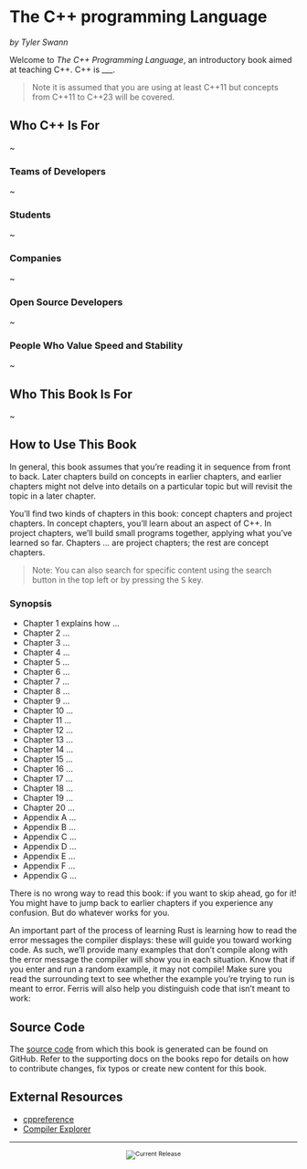 # The C++ programming Language

_by Tyler Swann_

Welcome to _The C++ Programming Language_, an introductory book aimed at teaching C++. C++ is ___.

> Note it is assumed that you are using at least C++11 but concepts from C++11 to C++23 will be covered.

## Who C++ Is For

~

### Teams of Developers

~

### Students

~

### Companies

~

### Open Source Developers

~

### People Who Value Speed and Stability

~

## Who This Book Is For

~

## How to Use This Book

In general, this book assumes that you’re reading it in sequence from front to back. Later chapters build on concepts in earlier chapters, and earlier chapters might not delve into details on a particular topic but will revisit the topic in a later chapter.

You’ll find two kinds of chapters in this book: concept chapters and project chapters. In concept chapters, you’ll learn about an aspect of C++. In project chapters, we’ll build small programs together, applying what you’ve learned so far. Chapters ... are project chapters; the rest are concept chapters.

>Note: You can also search for specific content using the search button in the top left or by pressing the <kbd>S</kbd> key.

### Synopsis

- Chapter 1 explains how ...
- Chapter 2 ...
- Chapter 3 ...
- Chapter 4 ...
- Chapter 5 ...
- Chapter 6 ...
- Chapter 7 ...
- Chapter 8 ...
- Chapter 9 ...
- Chapter 10 ...
- Chapter 11 ...
- Chapter 12 ...
- Chapter 13 ...
- Chapter 14 ...
- Chapter 15 ...
- Chapter 16 ...
- Chapter 17 ...
- Chapter 18 ...
- Chapter 19 ...
- Chapter 20 ...
- Appendix A ...
- Appendix B ...
- Appendix C ...
- Appendix D ...
- Appendix E ...
- Appendix F ...
- Appendix G ...

There is no wrong way to read this book: if you want to skip ahead, go for it! You might have to jump back to earlier chapters if you experience any confusion. But do whatever works for you.

An important part of the process of learning Rust is learning how to read the error messages the compiler displays: these will guide you toward working code. As such, we’ll provide many examples that don’t compile along with the error message the compiler will show you in each situation. Know that if you enter and run a random example, it may not compile! Make sure you read the surrounding text to see whether the example you’re trying to run is meant to error. Ferris will also help you distinguish code that isn’t meant to work:

## Source Code

The [source code](https://github.com/oraqlle/cpp-book) from which this book is generated can be found on GitHub. Refer to the supporting docs on the books repo for details on how to contribute changes, fix typos or create new content for this book.

## External Resources

- [cppreference](https://en.cppreference.com/w/Main_Page)
- [Compiler Explorer](https://www.godbolt.org/)

---

<div style="font-size: 0.75em;">
  <center>
    <img src="https://img.shields.io/github/v/release/oraqlle/cpp-book?include_prereleases" alt="Current Release">
  </center>
</div>
